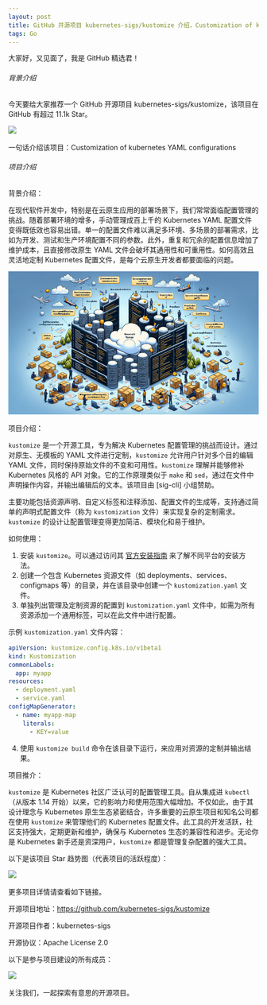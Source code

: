 ```yaml
---
layout: post
title: GitHub 开源项目 kubernetes-sigs/kustomize 介绍，Customization of kubernetes YAML configurations
tags: Go
---
```


大家好，又见面了，我是 GitHub 精选君！

###### 背景介绍

今天要给大家推荐一个 GitHub 开源项目 kubernetes-sigs/kustomize，该项目在 GitHub 有超过 11.1k Star。

![](https://stats.deeptrain.net/repo/kubernetes-sigs/kustomize/?theme=light)

一句话介绍该项目：Customization of kubernetes YAML configurations





###### 项目介绍

背景介绍：

在现代软件开发中，特别是在云原生应用的部署场景下，我们常常面临配置管理的挑战。随着部署环境的增多，手动管理成百上千的 Kubernetes YAML 配置文件变得既低效也容易出错。单一的配置文件难以满足多环境、多场景的部署需求，比如为开发、测试和生产环境配置不同的参数。此外，重复和冗余的配置信息增加了维护成本，且直接修改原生 YAML 文件会破坏其通用性和可重用性。如何高效且灵活地定制 Kubernetes 配置文件，是每个云原生开发者都要面临的问题。



![](https://raw.githubusercontent.com/ZhuPeng/pic/master/mac/compress_tmp-b649cb3864bcb161596f8e475afa0cbf.png)

项目介绍：

`kustomize` 是一个开源工具，专为解决 Kubernetes 配置管理的挑战而设计。通过对原生、无模板的 YAML 文件进行定制，`kustomize` 允许用户针对多个目的编辑 YAML 文件，同时保持原始文件的不变和可用性。`kustomize` 理解并能够修补 Kubernetes 风格的 API 对象。它的工作原理类似于 `make` 和 `sed`，通过在文件中声明操作内容，并输出编辑后的文本。该项目由 [sig-cli] 小组赞助。

主要功能包括资源声明、自定义标签和注释添加、配置文件的生成等，支持通过简单的声明式配置文件（称为 `kustomization` 文件）来实现复杂的定制需求。`kustomize` 的设计让配置管理变得更加简洁、模块化和易于维护。

如何使用：

1. 安装 `kustomize`。可以通过访问其 [官方安装指南](https://kubectl.docs.kubernetes.io/installation/kustomize/) 来了解不同平台的安装方法。
2. 创建一个包含 Kubernetes 资源文件（如 deployments、services、configmaps 等）的目录，并在该目录中创建一个 `kustomization.yaml` 文件。
3. 单独列出管理及定制资源的配置到 `kustomization.yaml` 文件中，如需为所有资源添加一个通用标签，可以在此文件中进行配置。
   
示例 `kustomization.yaml` 文件内容：

```yaml
apiVersion: kustomize.config.k8s.io/v1beta1
kind: Kustomization
commonLabels:
  app: myapp
resources:
  - deployment.yaml
  - service.yaml
configMapGenerator:
  - name: myapp-map
    literals:
      - KEY=value
```

4. 使用 `kustomize build` 命令在该目录下运行，来应用对资源的定制并输出结果。

项目推介：

`kustomize` 是 Kubernetes 社区广泛认可的配置管理工具。自从集成进 `kubectl`（从版本 1.14 开始）以来，它的影响力和使用范围大幅增加。不仅如此，由于其设计理念与 Kubernetes 原生生态紧密结合，许多重要的云原生项目和知名公司都在使用 `kustomize` 来管理他们的 Kubernetes 配置文件。此工具的开发活跃，社区支持强大，定期更新和维护，确保与 Kubernetes 生态的兼容性和进步。无论你是 Kubernetes 新手还是资深用户，`kustomize` 都是管理复杂配置的强大工具。

以下是该项目 Star 趋势图（代表项目的活跃程度）：

![](https://api.star-history.com/svg?repos=kubernetes-sigs/kustomize&type=Timeline)

更多项目详情请查看如下链接。

开源项目地址：https://github.com/kubernetes-sigs/kustomize 

开源项目作者：kubernetes-sigs

开源协议：Apache License 2.0

以下是参与项目建设的所有成员：

![](https://contrib.rocks/image?repo=kubernetes-sigs/kustomize)

关注我们，一起探索有意思的开源项目。

